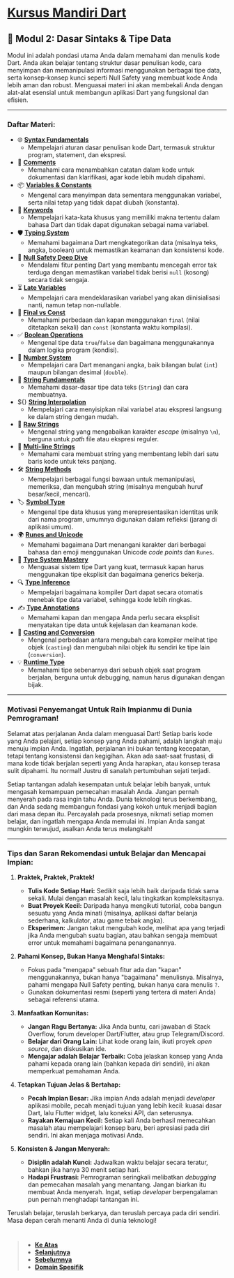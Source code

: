 # **[Kursus Mandiri Dart][0]**

## 💎 Modul 2: Dasar Sintaks & Tipe Data

Modul ini adalah pondasi utama Anda dalam memahami dan menulis kode Dart. Anda akan belajar tentang struktur dasar penulisan kode, cara menyimpan dan memanipulasi informasi menggunakan berbagai tipe data, serta konsep-konsep kunci seperti Null Safety yang membuat kode Anda lebih aman dan robust. Menguasai materi ini akan membekali Anda dengan alat-alat esensial untuk membangun aplikasi Dart yang fungsional dan efisien.

---

### Daftar Materi:

- 🌐 **[Syntax Fundamentals][1]**
  - Mempelajari aturan dasar penulisan kode Dart, termasuk struktur program, statement, dan ekspresi.
- 📝 **[Comments][2]**
  - Memahami cara menambahkan catatan dalam kode untuk dokumentasi dan klarifikasi, agar kode lebih mudah dipahami.
- 📦 **[Variables & Constants][3]**
  - Mengenal cara menyimpan data sementara menggunakan variabel, serta nilai tetap yang tidak dapat diubah (konstanta).
- 🔑 **[Keywords][4]**
  - Mempelajari kata-kata khusus yang memiliki makna tertentu dalam bahasa Dart dan tidak dapat digunakan sebagai nama variabel.
- 🛡️ **[Typing System][5]**
  - Memahami bagaimana Dart mengkategorikan data (misalnya teks, angka, boolean) untuk memastikan keamanan dan konsistensi kode.
- 🚫 **[Null Safety Deep Dive][6]**
  - Mendalami fitur penting Dart yang membantu mencegah error tak terduga dengan memastikan variabel tidak berisi `null` (kosong) secara tidak sengaja.
- ⏳ **[Late Variables][7]**
  - Mempelajari cara mendeklarasikan variabel yang akan diinisialisasi nanti, namun tetap non-nullable.
- 🔐 **[Final vs Const][8]**
  - Memahami perbedaan dan kapan menggunakan `final` (nilai ditetapkan sekali) dan `const` (konstanta waktu kompilasi).
- ✅ **[Boolean Operations][9]**
  - Mengenal tipe data `true`/`false` dan bagaimana menggunakannya dalam logika program (kondisi).
- 🔢 **[Number System][10]**
  - Mempelajari cara Dart menangani angka, baik bilangan bulat (`int`) maupun bilangan desimal (`double`).
- 🔡 **[String Fundamentals][11]**
  - Memahami dasar-dasar tipe data teks (`String`) dan cara membuatnya.
- ${} **[String Interpolation][12]**
  - Mempelajari cara menyisipkan nilai variabel atau ekspresi langsung ke dalam string dengan mudah.
- 📜 **[Raw Strings][13]**
  - Mengenal string yang mengabaikan karakter _escape_ (misalnya `\n`), berguna untuk _path_ file atau ekspresi reguler.
- 📄 **[Multi-line Strings][14]**
  - Memahami cara membuat string yang membentang lebih dari satu baris kode untuk teks panjang.
- 🛠️ **[String Methods][15]**
  - Mempelajari berbagai fungsi bawaan untuk memanipulasi, memeriksa, dan mengubah string (misalnya mengubah huruf besar/kecil, mencari).
- 🏷️ **[Symbol Type][16]**
  - Mengenal tipe data khusus yang merepresentasikan identitas unik dari nama program, umumnya digunakan dalam refleksi (jarang di aplikasi umum).
- 🌍 **[Runes and Unicode][17]**
  - Memahami bagaimana Dart menangani karakter dari berbagai bahasa dan emoji menggunakan Unicode _code points_ dan `Runes`.
- 🧠 **[Type System Mastery][18]**
  - Menguasai sistem tipe Dart yang kuat, termasuk kapan harus menggunakan tipe eksplisit dan bagaimana generics bekerja.
- 🔍 **[Type Inference][19]**
  - Mempelajari bagaimana kompiler Dart dapat secara otomatis menebak tipe data variabel, sehingga kode lebih ringkas.
- ✍️ **[Type Annotations][20]**
  - Memahami kapan dan mengapa Anda perlu secara eksplisit menyatakan tipe data untuk kejelasan dan keamanan kode.
- 🔄 **[Casting and Conversion][21]**
  - Mengenal perbedaan antara mengubah cara kompiler melihat tipe objek (`casting`) dan mengubah nilai objek itu sendiri ke tipe lain (`conversion`).
- 💡 **[Runtime Type][22]**
  - Memahami tipe sebenarnya dari sebuah objek saat program berjalan, berguna untuk debugging, namun harus digunakan dengan bijak.

---

### Motivasi Penyemangat Untuk Raih Impianmu di Dunia Pemrograman!

Selamat atas perjalanan Anda dalam menguasai Dart! Setiap baris kode yang Anda pelajari, setiap konsep yang Anda pahami, adalah langkah maju menuju impian Anda. Ingatlah, perjalanan ini bukan tentang kecepatan, tetapi tentang konsistensi dan kegigihan. Akan ada saat-saat frustasi, di mana kode tidak berjalan seperti yang Anda harapkan, atau konsep terasa sulit dipahami. Itu normal! Justru di sanalah pertumbuhan sejati terjadi.

Setiap tantangan adalah kesempatan untuk belajar lebih banyak, untuk mengasah kemampuan pemecahan masalah Anda. Jangan pernah menyerah pada rasa ingin tahu Anda. Dunia teknologi terus berkembang, dan Anda sedang membangun fondasi yang kokoh untuk menjadi bagian dari masa depan itu. Percayalah pada prosesnya, nikmati setiap momen belajar, dan ingatlah mengapa Anda memulai ini. Impian Anda sangat mungkin terwujud, asalkan Anda terus melangkah!

---

### Tips dan Saran Rekomendasi untuk Belajar dan Mencapai Impian:

1.  **Praktek, Praktek, Praktek!**

    - **Tulis Kode Setiap Hari:** Sedikit saja lebih baik daripada tidak sama sekali. Mulai dengan masalah kecil, lalu tingkatkan kompleksitasnya.
    - **Buat Proyek Kecil:** Daripada hanya mengikuti tutorial, coba bangun sesuatu yang Anda minati (misalnya, aplikasi daftar belanja sederhana, kalkulator, atau game tebak angka).
    - **Eksperimen:** Jangan takut mengubah kode, melihat apa yang terjadi jika Anda mengubah suatu bagian, atau bahkan sengaja membuat error untuk memahami bagaimana penanganannya.

2.  **Pahami Konsep, Bukan Hanya Menghafal Sintaks:**

    - Fokus pada "mengapa" sebuah fitur ada dan "kapan" menggunakannya, bukan hanya "bagaimana" menulisnya. Misalnya, pahami mengapa Null Safety penting, bukan hanya cara menulis `?`.
    - Gunakan dokumentasi resmi (seperti yang tertera di materi Anda) sebagai referensi utama.

3.  **Manfaatkan Komunitas:**

    - **Jangan Ragu Bertanya:** Jika Anda buntu, cari jawaban di Stack Overflow, forum developer Dart/Flutter, atau grup Telegram/Discord.
    - **Belajar dari Orang Lain:** Lihat kode orang lain, ikuti proyek _open source_, dan diskusikan ide.
    - **Mengajar adalah Belajar Terbaik:** Coba jelaskan konsep yang Anda pahami kepada orang lain (bahkan kepada diri sendiri), ini akan memperkuat pemahaman Anda.

4.  **Tetapkan Tujuan Jelas & Bertahap:**

    - **Pecah Impian Besar:** Jika impian Anda adalah menjadi _developer_ aplikasi mobile, pecah menjadi tujuan yang lebih kecil: kuasai dasar Dart, lalu Flutter widget, lalu koneksi API, dan seterusnya.
    - **Rayakan Kemajuan Kecil:** Setiap kali Anda berhasil memecahkan masalah atau mempelajari konsep baru, beri apresiasi pada diri sendiri. Ini akan menjaga motivasi Anda.

5.  **Konsisten & Jangan Menyerah:**
    - **Disiplin adalah Kunci:** Jadwalkan waktu belajar secara teratur, bahkan jika hanya 30 menit setiap hari.
    - **Hadapi Frustrasi:** Pemrograman seringkali melibatkan _debugging_ dan pemecahan masalah yang menantang. Jangan biarkan itu membuat Anda menyerah. Ingat, setiap _developer_ berpengalaman pun pernah menghadapi tantangan ini.

Teruslah belajar, teruslah berkarya, dan teruslah percaya pada diri sendiri. Masa depan cerah menanti Anda di dunia teknologi!

#

> - **[Ke Atas](#)**
> - **[Selanjutnya][selanjutnya]**
> - **[Sebelumnya][sebelumnya]**
> - **[Domain Spesifik][domain]**

[domain]: ../../../../../../README.md
[sebelumnya]: ../fondation/README.md
[selanjutnya]: ../bagian-2/README.md

<!----------------------------------------------------->

[0]: ../../../README.md
[1]: ../modul-2/bagian-1/README.md
[2]: ../../dasar/comentar/README.md
[3]: ../modul-2/bagian-2/README.md
[4]: ../modul-2/bagian-3/README.md
[5]: ../modul-2/bagian-4/README.md
[6]: ../modul-2/bagian-5/README.md
[7]: ../modul-2/bagian-6/README.md
[8]: ../modul-2/bagian-7/README.md
[9]: ../modul-2/bagian-8/README.md
[10]: ../modul-2/bagian-9/README.md
[11]: ../modul-2/bagian-10/README.md
[12]: ../modul-2/bagian-11/README.md
[13]: ../modul-2/bagian-12/README.md
[14]: ../modul-2/bagian-13/README.md
[15]: ../modul-2/bagian-14/README.md
[16]: ../modul-2/bagian-15/README.md
[17]: ../modul-2/bagian-16/README.md
[18]: ../modul-2/bagian-17/README.md
[19]: ../modul-2/bagian-18/README.md
[20]: ../modul-2/bagian-19/README.md
[21]: ../modul-2/bagian-20/README.md
[22]: ../modul-2/bagian-21/README.md
